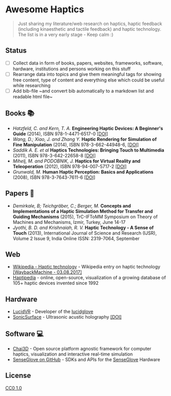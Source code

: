 # Awesome Haptics

> Just sharing my literature/web research on haptics, haptic feedback (including kinaesthetic and tactile feedback) and haptic technology.
> The list is in a very early stage - Keep calm :)

## Status

- [ ] Collect data in form of books, papers, websites, frameworks, software, hardware, institutions and persons working on this stuff
- [ ] Rearrange data into topics and give them meaningful tags for showing free content, type of content and everything else which could be useful while researching
- [ ] Add bib-file ~and convert bib automatically to a markdown list and readable html file~

## Books 📚

- _Hatzfeld, C. and Kern, T. A._ **Engineering Haptic Devices: A Beginner's Guide** (2014), ISBN 978-1-4471-6517-0 [[DOI]](https://doi.org/10.1007/978-1-4471-6518-7)
- _Wang, D.; Xiao, J. and Zhang Y._ **Haptic Rendering for Simulation of Fine Manipulation** (2014), ISBN 978-3-662-44948-6, [[DOI]](https://doi.org/10.1007/978-3-662-44949-3)
- _Saddik A. E. et al_ **Haptics Technologies: Bringing Touch to Multimedia** (2011), ISBN 978-3-642-22658-8 [[DOI]](https://doi.org/10.1007/978-3-642-22658-8)
- _Mihelj, M. and PODOBNIK, J._ **Haptics for Virtual Reality and Teleoperation** (2012), ISBN 978-94-007-5717-2 [[DOI]](https://doi.org/10.1007/978-94-007-5718-9)
- _Grunwald, M._ **Human Haptic Perception: Basics and Applications** (2008), ISBN 978-3-7643-7611-6 [[DOI]](https://doi.org/10.1007/978-3-7643-7612-3)

## Papers 📃

- _Demirkale, B; Teichgräber, C.; Berger, M._ **Concepts and Implementations of a Haptic Simulation Method for Transfer and Guiding Mechanisms** (2015), TrC-IFToMM Symposium on Theory of Machines and Mechanisms, Izmir, Turkey, June 14-17
- _Jyothi, B. D. and Krishnaiah, R. V._ **Haptic Technology - A Sense of Touch** (2013), International Journal of Science and Research (IJSR), Volume 2 Issue 9, India Online ISSN: 2319-7064, September

## Web

- [Wikipedia - Haptic technology](https://en.wikipedia.org/wiki/Haptic_technology) - Wikipedia entry on haptic technology [[WaybackMachine - 03.08.2017]](https://web.archive.org/web/20170803094517/https://en.wikipedia.org/wiki/Haptic_technology)
- [Haptipedia](https://haptipedia.org/) - online, open-source, visualization of a growing database of 105+ haptic devices invented since 1992

## Hardware

- [LucidVR](https://github.com/LucidVR) - Developer of the [lucidglove](https://github.com/LucidVR/lucidgloves-hardware)
- [SonicSurface](https://github.com/upnalab/SonicSurface) - Ultrasonic acustic holography [[DOI]](https://doi.org/10.3390/app11072981)

## Software 💻

- [Chai3D](https://www.chai3d.org/) - Open source platform agnostic framework for computer haptics, visualization and interactive real-time simulation
- [SenseGlove on GitHub](https://github.com/Adjuvo) - SDKs and APIs for the [SenseGlove](https://www.senseglove.com/) Hardware 

## License

[CC0 1.0](https://github.com/pwab/awesome-haptics/blob/main/LICENSE)
